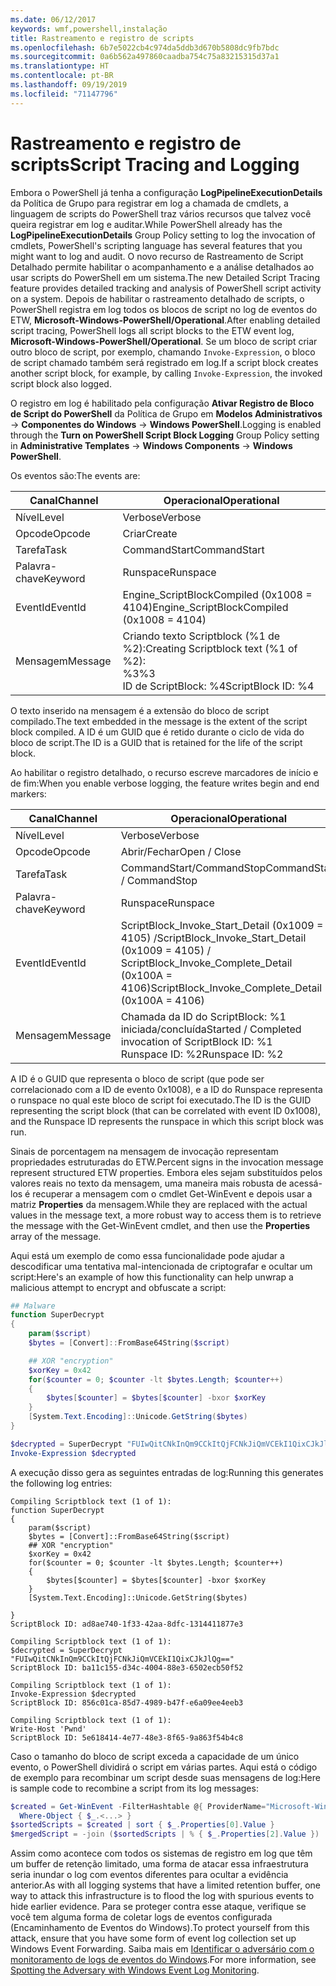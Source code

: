 ```yaml
---
ms.date: 06/12/2017
keywords: wmf,powershell,instalação
title: Rastreamento e registro de scripts
ms.openlocfilehash: 6b7e5022cb4c974da5ddb3d670b5808dc9fb7bdc
ms.sourcegitcommit: 0a6b562a497860caadba754c75a83215315d37a1
ms.translationtype: HT
ms.contentlocale: pt-BR
ms.lasthandoff: 09/19/2019
ms.locfileid: "71147796"
---
```

# <a name="script-tracing-and-logging"></a><span data-ttu-id="bc623-103">Rastreamento e registro de scripts</span><span class="sxs-lookup"><span data-stu-id="bc623-103">Script Tracing and Logging</span></span>

<span data-ttu-id="bc623-104">Embora o PowerShell já tenha a configuração **LogPipelineExecutionDetails** da Política de Grupo para registrar em log a chamada de cmdlets, a linguagem de scripts do PowerShell traz vários recursos que talvez você queira registrar em log e auditar.</span><span class="sxs-lookup"><span data-stu-id="bc623-104">While PowerShell already has the **LogPipelineExecutionDetails** Group Policy setting to log the invocation of cmdlets, PowerShell's scripting language has several features that you might want to log and audit.</span></span> <span data-ttu-id="bc623-105">O novo recurso de Rastreamento de Script Detalhado permite habilitar o acompanhamento e a análise detalhados ao usar scripts do PowerShell em um sistema.</span><span class="sxs-lookup"><span data-stu-id="bc623-105">The new Detailed Script Tracing feature provides detailed tracking and analysis of PowerShell script activity on a system.</span></span> <span data-ttu-id="bc623-106">Depois de habilitar o rastreamento detalhado de scripts, o PowerShell registra em log todos os blocos de script no log de eventos do ETW, **Microsoft-Windows-PowerShell/Operational**.</span><span class="sxs-lookup"><span data-stu-id="bc623-106">After enabling detailed script tracing, PowerShell logs all script blocks to the ETW event log, **Microsoft-Windows-PowerShell/Operational**.</span></span> <span data-ttu-id="bc623-107">Se um bloco de script criar outro bloco de script, por exemplo, chamando `Invoke-Expression`, o bloco de script chamado também será registrado em log.</span><span class="sxs-lookup"><span data-stu-id="bc623-107">If a script block creates another script block, for example, by calling `Invoke-Expression`, the invoked script block also logged.</span></span>

<span data-ttu-id="bc623-108">O registro em log é habilitado pela configuração **Ativar Registro de Bloco de Script do PowerShell** da Política de Grupo em **Modelos Administrativos** -> **Componentes do Windows** -> **Windows PowerShell**.</span><span class="sxs-lookup"><span data-stu-id="bc623-108">Logging is enabled through the **Turn on PowerShell Script Block Logging** Group Policy setting in **Administrative Templates** -> **Windows Components** -> **Windows PowerShell**.</span></span>

<span data-ttu-id="bc623-109">Os eventos são:</span><span class="sxs-lookup"><span data-stu-id="bc623-109">The events are:</span></span>

| <span data-ttu-id="bc623-110">Canal</span><span class="sxs-lookup"><span data-stu-id="bc623-110">Channel</span></span> |                               <span data-ttu-id="bc623-111">Operacional</span><span class="sxs-lookup"><span data-stu-id="bc623-111">Operational</span></span>                               |
| ------- | ----------------------------------------------------------------------- |
| <span data-ttu-id="bc623-112">Nível</span><span class="sxs-lookup"><span data-stu-id="bc623-112">Level</span></span>   | <span data-ttu-id="bc623-113">Verbose</span><span class="sxs-lookup"><span data-stu-id="bc623-113">Verbose</span></span>                                                                 |
| <span data-ttu-id="bc623-114">Opcode</span><span class="sxs-lookup"><span data-stu-id="bc623-114">Opcode</span></span>  | <span data-ttu-id="bc623-115">Criar</span><span class="sxs-lookup"><span data-stu-id="bc623-115">Create</span></span>                                                                  |
| <span data-ttu-id="bc623-116">Tarefa</span><span class="sxs-lookup"><span data-stu-id="bc623-116">Task</span></span>    | <span data-ttu-id="bc623-117">CommandStart</span><span class="sxs-lookup"><span data-stu-id="bc623-117">CommandStart</span></span>                                                            |
| <span data-ttu-id="bc623-118">Palavra-chave</span><span class="sxs-lookup"><span data-stu-id="bc623-118">Keyword</span></span> | <span data-ttu-id="bc623-119">Runspace</span><span class="sxs-lookup"><span data-stu-id="bc623-119">Runspace</span></span>                                                                |
| <span data-ttu-id="bc623-120">EventId</span><span class="sxs-lookup"><span data-stu-id="bc623-120">EventId</span></span> | <span data-ttu-id="bc623-121">Engine_ScriptBlockCompiled (0x1008 = 4104)</span><span class="sxs-lookup"><span data-stu-id="bc623-121">Engine_ScriptBlockCompiled (0x1008 = 4104)</span></span>                              |
| <span data-ttu-id="bc623-122">Mensagem</span><span class="sxs-lookup"><span data-stu-id="bc623-122">Message</span></span> | <span data-ttu-id="bc623-123">Criando texto Scriptblock (%1 de %2):</span><span class="sxs-lookup"><span data-stu-id="bc623-123">Creating Scriptblock text (%1 of %2):</span></span> </br> <span data-ttu-id="bc623-124">%3</span><span class="sxs-lookup"><span data-stu-id="bc623-124">%3</span></span> </br> <span data-ttu-id="bc623-125">ID de ScriptBlock: %4</span><span class="sxs-lookup"><span data-stu-id="bc623-125">ScriptBlock ID: %4</span></span> |


<span data-ttu-id="bc623-126">O texto inserido na mensagem é a extensão do bloco de script compilado.</span><span class="sxs-lookup"><span data-stu-id="bc623-126">The text embedded in the message is the extent of the script block compiled.</span></span> <span data-ttu-id="bc623-127">A ID é um GUID que é retido durante o ciclo de vida do bloco de script.</span><span class="sxs-lookup"><span data-stu-id="bc623-127">The ID is a GUID that is retained for the life of the script block.</span></span>

<span data-ttu-id="bc623-128">Ao habilitar o registro detalhado, o recurso escreve marcadores de início e de fim:</span><span class="sxs-lookup"><span data-stu-id="bc623-128">When you enable verbose logging, the feature writes begin and end markers:</span></span>

| <span data-ttu-id="bc623-129">Canal</span><span class="sxs-lookup"><span data-stu-id="bc623-129">Channel</span></span> |                                 <span data-ttu-id="bc623-130">Operacional</span><span class="sxs-lookup"><span data-stu-id="bc623-130">Operational</span></span>                                |
| ------- | -------------------------------------------------------------------------- |
| <span data-ttu-id="bc623-131">Nível</span><span class="sxs-lookup"><span data-stu-id="bc623-131">Level</span></span>   | <span data-ttu-id="bc623-132">Verbose</span><span class="sxs-lookup"><span data-stu-id="bc623-132">Verbose</span></span>                                                                    |
| <span data-ttu-id="bc623-133">Opcode</span><span class="sxs-lookup"><span data-stu-id="bc623-133">Opcode</span></span>  | <span data-ttu-id="bc623-134">Abrir/Fechar</span><span class="sxs-lookup"><span data-stu-id="bc623-134">Open / Close</span></span>                                                               |
| <span data-ttu-id="bc623-135">Tarefa</span><span class="sxs-lookup"><span data-stu-id="bc623-135">Task</span></span>    | <span data-ttu-id="bc623-136">CommandStart/CommandStop</span><span class="sxs-lookup"><span data-stu-id="bc623-136">CommandStart / CommandStop</span></span>                                                 |
| <span data-ttu-id="bc623-137">Palavra-chave</span><span class="sxs-lookup"><span data-stu-id="bc623-137">Keyword</span></span> | <span data-ttu-id="bc623-138">Runspace</span><span class="sxs-lookup"><span data-stu-id="bc623-138">Runspace</span></span>                                                                   |
| <span data-ttu-id="bc623-139">EventId</span><span class="sxs-lookup"><span data-stu-id="bc623-139">EventId</span></span> | <span data-ttu-id="bc623-140">ScriptBlock\_Invoke\_Start\_Detail (0x1009 = 4105) /</span><span class="sxs-lookup"><span data-stu-id="bc623-140">ScriptBlock\_Invoke\_Start\_Detail (0x1009 = 4105) /</span></span> </br> <span data-ttu-id="bc623-141">ScriptBlock\_Invoke\_Complete\_Detail (0x100A = 4106)</span><span class="sxs-lookup"><span data-stu-id="bc623-141">ScriptBlock\_Invoke\_Complete\_Detail (0x100A = 4106)</span></span> |
| <span data-ttu-id="bc623-142">Mensagem</span><span class="sxs-lookup"><span data-stu-id="bc623-142">Message</span></span> | <span data-ttu-id="bc623-143">Chamada da ID do ScriptBlock: %1 iniciada/concluída</span><span class="sxs-lookup"><span data-stu-id="bc623-143">Started / Completed invocation of ScriptBlock ID: %1</span></span> </br> <span data-ttu-id="bc623-144">Runspace ID: %2</span><span class="sxs-lookup"><span data-stu-id="bc623-144">Runspace ID: %2</span></span> |

<span data-ttu-id="bc623-145">A ID é o GUID que representa o bloco de script (que pode ser correlacionado com a ID de evento 0x1008), e a ID do Runspace representa o runspace no qual este bloco de script foi executado.</span><span class="sxs-lookup"><span data-stu-id="bc623-145">The ID is the GUID representing the script block (that can be correlated with event ID 0x1008), and the Runspace ID represents the runspace in which this script block was run.</span></span>

<span data-ttu-id="bc623-146">Sinais de porcentagem na mensagem de invocação representam propriedades estruturadas do ETW.</span><span class="sxs-lookup"><span data-stu-id="bc623-146">Percent signs in the invocation message represent structured ETW properties.</span></span> <span data-ttu-id="bc623-147">Embora eles sejam substituídos pelos valores reais no texto da mensagem, uma maneira mais robusta de acessá-los é recuperar a mensagem com o cmdlet Get-WinEvent e depois usar a matriz **Properties** da mensagem.</span><span class="sxs-lookup"><span data-stu-id="bc623-147">While they are replaced with the actual values in the message text, a more robust way to access them is to retrieve the message with the Get-WinEvent cmdlet, and then use the **Properties** array of the message.</span></span>

<span data-ttu-id="bc623-148">Aqui está um exemplo de como essa funcionalidade pode ajudar a descodificar uma tentativa mal-intencionada de criptografar e ocultar um script:</span><span class="sxs-lookup"><span data-stu-id="bc623-148">Here's an example of how this functionality can help unwrap a malicious attempt to encrypt and obfuscate a script:</span></span>

```powershell
## Malware
function SuperDecrypt
{
    param($script)
    $bytes = [Convert]::FromBase64String($script)

    ## XOR "encryption"
    $xorKey = 0x42
    for($counter = 0; $counter -lt $bytes.Length; $counter++)
    {
        $bytes[$counter] = $bytes[$counter] -bxor $xorKey
    }
    [System.Text.Encoding]::Unicode.GetString($bytes)
}

$decrypted = SuperDecrypt "FUIwQitCNkInQm9CCkItQjFCNkJiQmVCEkI1QixCJkJlQg=="
Invoke-Expression $decrypted
```

<span data-ttu-id="bc623-149">A execução disso gera as seguintes entradas de log:</span><span class="sxs-lookup"><span data-stu-id="bc623-149">Running this generates the following log entries:</span></span>

```Output
Compiling Scriptblock text (1 of 1):
function SuperDecrypt
{
    param($script)
    $bytes = [Convert]::FromBase64String($script)
    ## XOR "encryption"
    $xorKey = 0x42
    for($counter = 0; $counter -lt $bytes.Length; $counter++)
    {
        $bytes[$counter] = $bytes[$counter] -bxor $xorKey
    }
    [System.Text.Encoding]::Unicode.GetString($bytes)

}
ScriptBlock ID: ad8ae740-1f33-42aa-8dfc-1314411877e3

Compiling Scriptblock text (1 of 1):
$decrypted = SuperDecrypt "FUIwQitCNkInQm9CCkItQjFCNkJiQmVCEkI1QixCJkJlQg=="
ScriptBlock ID: ba11c155-d34c-4004-88e3-6502ecb50f52

Compiling Scriptblock text (1 of 1):
Invoke-Expression $decrypted
ScriptBlock ID: 856c01ca-85d7-4989-b47f-e6a09ee4eeb3

Compiling Scriptblock text (1 of 1):
Write-Host 'Pwnd'
ScriptBlock ID: 5e618414-4e77-48e3-8f65-9a863f54b4c8
```

Caso o tamanho do bloco de script exceda a capacidade de um único evento, o PowerShell dividirá o script em várias partes. <span data-ttu-id="bc623-151">Aqui está o código de exemplo para recombinar um script desde suas mensagens de log:</span><span class="sxs-lookup"><span data-stu-id="bc623-151">Here is sample code to recombine a script from its log messages:</span></span>

```powershell
$created = Get-WinEvent -FilterHashtable @{ ProviderName="Microsoft-Windows-PowerShell"; Id = 4104 } |
  Where-Object { $_.<...> }
$sortedScripts = $created | sort { $_.Properties[0].Value }
$mergedScript = -join ($sortedScripts | % { $_.Properties[2].Value })
```

<span data-ttu-id="bc623-152">Assim como acontece com todos os sistemas de registro em log que têm um buffer de retenção limitado, uma forma de atacar essa infraestrutura seria inundar o log com eventos diferentes para ocultar a evidência anterior.</span><span class="sxs-lookup"><span data-stu-id="bc623-152">As with all logging systems that have a limited retention buffer, one way to attack this infrastructure is to flood the log with spurious events to hide earlier evidence.</span></span> <span data-ttu-id="bc623-153">Para se proteger contra esse ataque, verifique se você tem alguma forma de coletar logs de eventos configurada (Encaminhamento de Eventos do Windows).</span><span class="sxs-lookup"><span data-stu-id="bc623-153">To protect yourself from this attack, ensure that you have some form of event log collection set up Windows Event Forwarding.</span></span> <span data-ttu-id="bc623-154">Saiba mais em [Identificar o adversário com o monitoramento de logs de eventos do Windows](https://apps.nsa.gov/iaarchive/library/reports/spotting-the-adversary-with-windows-event-log-monitoring.cfm).</span><span class="sxs-lookup"><span data-stu-id="bc623-154">For more information, see [Spotting the Adversary with Windows Event Log Monitoring](https://apps.nsa.gov/iaarchive/library/reports/spotting-the-adversary-with-windows-event-log-monitoring.cfm).</span></span>